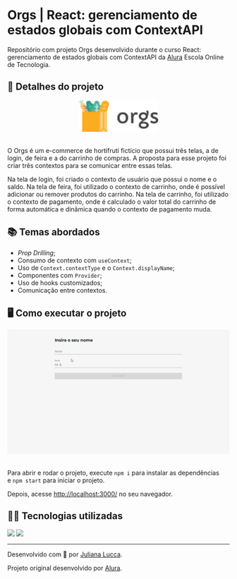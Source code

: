 # Orgs | React: gerenciamento de estados globais com ContextAPI

Repositório com projeto Orgs desenvolvido durante o curso React: gerenciamento de estados globais com ContextAPI da [Alura](https://www.alura.com.br/) Escola Online de Tecnologia.

## 📁 Detalhes do projeto

<div align="center">
	<img width=180px src="./src/assets/logo.svg">
</div><br>

O Orgs é um e-commerce de hortifruti fictício que possui três telas,  a de login, de feira e a do carrinho de compras. A proposta para esse projeto foi criar três contextos para se comunicar entre essas telas.

Na tela de login, foi criado o contexto de usuário que possui o nome e o saldo. Na tela de feira, foi utilizado o contexto de carrinho, onde é possível adicionar ou remover produtos do carrinho. Na tela de carrinho, foi utilizado o contexto de pagamento, onde é calculado o valor total do carrinho de forma automática e dinâmica quando o contexto de pagamento muda.

## 📚 Temas abordados

* *Prop Drilling*;
* Consumo de contexto com `useContext`;
* Uso de `Context.contextType` e o `Context.displayName`;
* Componentes com `Provider`;
* Uso de hooks customizados;
* Comunicação entre contextos.

## 🖥️ Como executar o projeto

<div align="center">
	<img width=600px src="./public/assets/git-orgs.gif">
</div><br>

Para abrir e rodar o projeto, execute `npm i` para instalar as dependências e `npm start` para iniciar o projeto.

Depois, acesse [http://localhost:3000/](http://localhost:3000/) no seu navegador.

## 👩‍💻 Tecnologias utilizadas

<div>
	<img src="https://img.shields.io/badge/React-20232A?style=for-the-badge&logo=react&logoColor=61DAFB">
	<img src="https://img.shields.io/badge/JavaScript-F7DF1E?style=for-the-badge&logo=javascript&logoColor=black">
</div>

<hr>

Desenvolvido com 💙 por [Juliana Lucca](https://www.linkedin.com/in/julianalucca/).

Projeto original desenvolvido por [Alura](https://www.alura.com.br/).